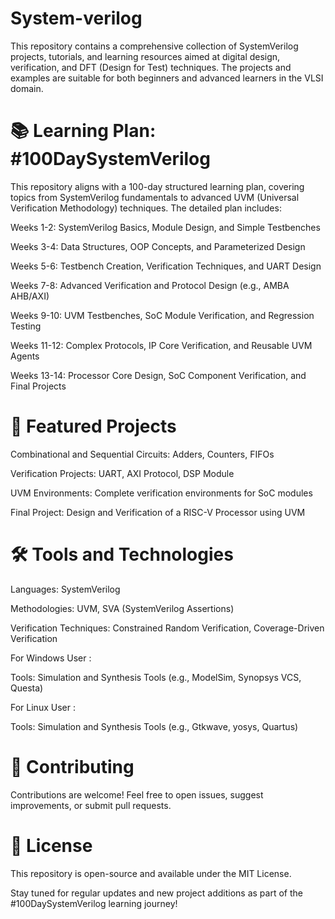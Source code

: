  # System-verilog
This repository contains a comprehensive collection of SystemVerilog projects, tutorials, and learning resources aimed at digital design, verification, and DFT (Design for Test) techniques. The projects and examples are suitable for both beginners and advanced learners in the VLSI domain.



# 📚 Learning Plan: #100DaySystemVerilog

This repository aligns with a 100-day structured learning plan, covering topics from SystemVerilog fundamentals to advanced UVM (Universal Verification Methodology) techniques. The detailed plan includes:

Weeks 1-2: SystemVerilog Basics, Module Design, and Simple Testbenches

Weeks 3-4: Data Structures, OOP Concepts, and Parameterized Design

Weeks 5-6: Testbench Creation, Verification Techniques, and UART Design

Weeks 7-8: Advanced Verification and Protocol Design (e.g., AMBA AHB/AXI)

Weeks 9-10: UVM Testbenches, SoC Module Verification, and Regression Testing

Weeks 11-12: Complex Protocols, IP Core Verification, and Reusable UVM Agents

Weeks 13-14: Processor Core Design, SoC Component Verification, and Final Projects




# 🚀 Featured Projects

Combinational and Sequential Circuits: Adders, Counters, FIFOs

Verification Projects: UART, AXI Protocol, DSP Module

UVM Environments: Complete verification environments for SoC modules

Final Project: Design and Verification of a RISC-V Processor using UVM



# 🛠️ Tools and Technologies

Languages: SystemVerilog

Methodologies: UVM, SVA (SystemVerilog Assertions)

Verification Techniques: Constrained Random Verification, Coverage-Driven Verification

For Windows User :

Tools: Simulation and Synthesis Tools (e.g., ModelSim, Synopsys VCS, Questa)

For Linux User : 

Tools: Simulation and Synthesis Tools (e.g., Gtkwave, yosys, Quartus)


# 🤝 Contributing

Contributions are welcome! Feel free to open issues, suggest improvements, or submit pull requests.



# 📄 License

This repository is open-source and available under the MIT License.



Stay tuned for regular updates and new project additions as part of the #100DaySystemVerilog learning journey!
